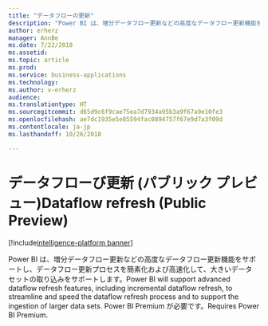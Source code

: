 ```yaml
---
title: "データフローの更新"
description: "Power BI は、増分データフロー更新などの高度なデータフロー更新機能をサポートし、データフロー更新プロセスを簡素化および高速化して、大きいデータ セットの取り込みをサポートします。 Power BI Premium が必要です。"
author: erherz
manager: AnnBe
ms.date: 7/22/2018
ms.assetid: 
ms.topic: article
ms.prod: 
ms.service: business-applications
ms.technology: 
ms.author: v-erherz
audience: 
ms.translationtype: HT
ms.sourcegitcommit: d65d9c6f9cae75ea7d7934a95b3a9f67a9e10fe3
ms.openlocfilehash: ae7dc1935e5e85594fac0894757f67e9d7a3f09d
ms.contentlocale: ja-jp
ms.lasthandoff: 10/26/2018

---
```

# <a name="dataflow-refresh-public-preview"></a><span data-ttu-id="a1655-104">データフローび更新 (パブリック プレビュー)</span><span class="sxs-lookup"><span data-stu-id="a1655-104">Dataflow refresh (Public Preview)</span></span>

[!include[intelligence-platform banner](../../includes/intelligence-platform.md)]



<span data-ttu-id="a1655-105">Power BI は、増分データフロー更新などの高度なデータフロー更新機能をサポートし、データフロー更新プロセスを簡素化および高速化して、大きいデータ セットの取り込みをサポートします。</span><span class="sxs-lookup"><span data-stu-id="a1655-105">Power BI will support advanced dataflow refresh features, including incremental dataflow refresh, to streamline and speed the dataflow refresh process and to support the ingestion of larger data sets.</span></span> <span data-ttu-id="a1655-106">Power BI Premium が必要です。</span><span class="sxs-lookup"><span data-stu-id="a1655-106">Requires Power BI Premium.</span></span>


